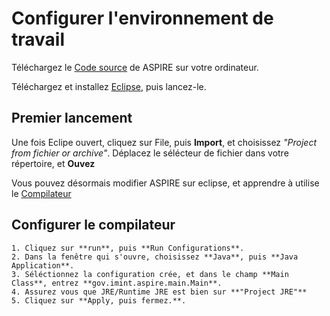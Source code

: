 # Configurer l'environnement de travail

Téléchargez le [Code source](https://github.com/theoelsti/ASPIRE/releases) de ASPIRE sur votre ordinateur.

Téléchargez et installez [Eclipse](https://www.eclipse.org/downloads/), puis lancez-le.

## Premier lancement

Une fois Eclipe ouvert, cliquez sur File, puis **Import**, et choisissez *"Project from fichier or archive"*.
Déplacez le sélécteur de fichier dans votre répertoire, et **Ouvez**

Vous pouvez désormais modifier ASPIRE sur eclipse, et apprendre à utilise le [Compilateur](compilateur.md)

## Configurer le compilateur

	1. Cliquez sur **run**, puis **Run Configurations**.
	2. Dans la fenêtre qui s'ouvre, choisissez **Java**, puis **Java Application**.
	3. Séléctionnez la configuration crée, et dans le champ **Main Class**, entrez **gov.imint.aspire.main.Main**.
	4. Assurez vous que JRE/Runtime JRE est bien sur **"Project JRE"**
	5. Cliquez sur **Apply, puis fermez.**.
	

